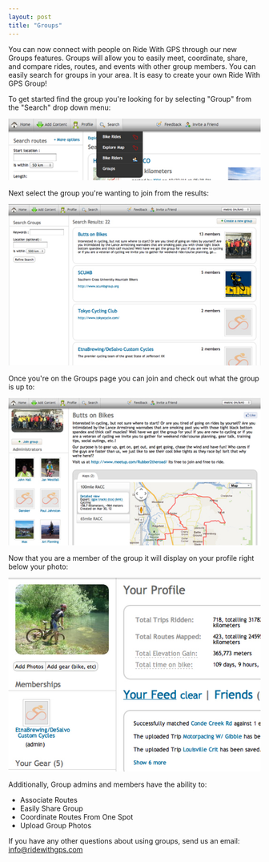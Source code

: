 ```yaml
---
layout: post
title: "Groups"
---
```

You can now connect with people on Ride With GPS through our new Groups features. Groups will allow you to easily meet, coordinate, share, and compare rides, routes, and events with other group members. You can easily search for groups in your area. It is easy to create your own Ride With GPS Group!

To get started find the group you're looking for by selecting "Group" from the "Search" drop down menu:


<img class="postimage" src="/images/group_search.jpg" alt="Group Search">

Next select the group you're wanting to join from the results:


<img class="postimage" src="/images/group_results.jpg" alt="Group Results">

Once you're on the Groups page you can join and check out what the group is up to:


<img class="postimage" src="/images/group_profile.jpg" alt="Group Profile Page">

Now that you are a member of the group it will display on your profile right below your photo:

<img class="postimage" src="/images/group_yourprofile.jpg" alt="Groups You Belong To">

Additionally, Group admins and members have the ability to:
- Associate Routes
- Easily Share Group
- Coordinate Routes From One Spot
- Upload Group Photos


If you have any other questions about using groups, send us an email: <a
href="mailto:info@ridewithgps.com">info@ridewithgps.com</a>
